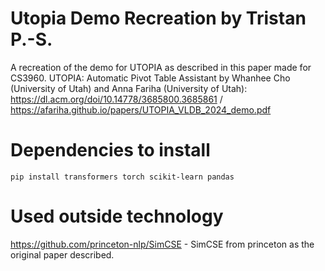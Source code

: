 # Utopia Demo Recreation by Tristan P.-S.
A recreation of the demo for UTOPIA as described in this paper made for CS3960.
UTOPIA: Automatic Pivot Table Assistant by Whanhee Cho (University of Utah) and Anna Fariha
(University of Utah): https://dl.acm.org/doi/10.14778/3685800.3685861 /
https://afariha.github.io/papers/UTOPIA_VLDB_2024_demo.pdf

# Dependencies to install
```pip install transformers torch scikit-learn pandas```
# Used outside technology
https://github.com/princeton-nlp/SimCSE - SimCSE from princeton as the original paper described.